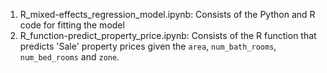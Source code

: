 1. R_mixed-effects_regression_model.ipynb: Consists of the Python and R code for fitting the model
2. R_function-predict_property_price.ipynb: Consists of the R function that predicts 'Sale' property prices 
given the `area`, `num_bath_rooms`, `num_bed_rooms` and `zone`.
